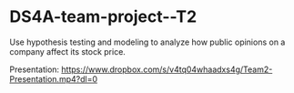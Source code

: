 # DS4A-team-project--T2
Use hypothesis testing and modeling to analyze how public opinions on a company affect its stock price.

Presentation: https://www.dropbox.com/s/v4tq04whaadxs4g/Team2-Presentation.mp4?dl=0
